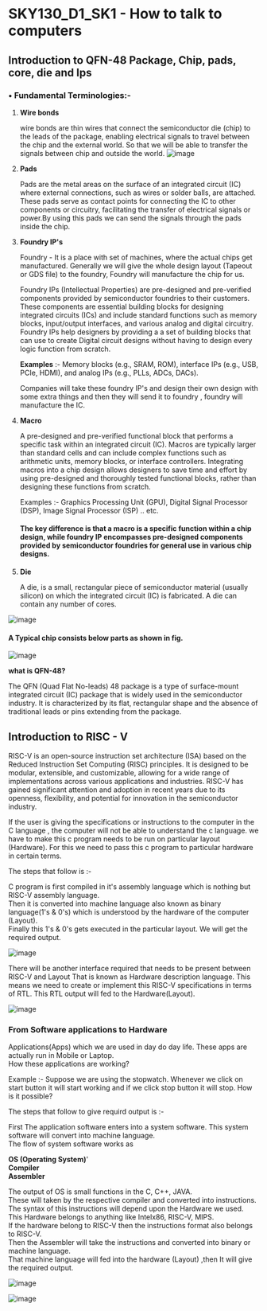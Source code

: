 #  SKY130_D1_SK1 - How to talk to computers
##  Introduction to QFN-48 Package, Chip, pads, core, die and Ips 

### 	• Fundamental Terminologies:-
1. **Wire bonds** 

     wire bonds are thin wires that connect the semiconductor die (chip) to the leads of the package, enabling electrical signals to travel between the chip and the external world. So that we will be able to transfer the signals between chip and outside the world.
![image](/DAY1/assets/07R01.jpg)

2.	**Pads**

    Pads are the metal areas on the surface of an integrated circuit (IC) where external connections, such as wires or solder balls, are attached. These pads serve as contact points for connecting the IC to other components or circuitry, facilitating the transfer of electrical signals or power.By using this pads we can send the signals through the pads inside the chip.

3.	**Foundry IP's**
   
    Foundry - It is a place with set of machines, where the actual chips get manufactured.
    Generally we will give the whole design layout (Tapeout or GDS file) to the foundry, Foundry will manufacture the chip for us.

  	Foundry IPs (Intellectual Properties) are pre-designed and pre-verified components provided by semiconductor foundries to their customers. These components are essential building blocks for designing integrated circuits (ICs) and include standard functions such as memory blocks, input/output interfaces, and various analog and digital circuitry. Foundry IPs help designers by providing a a set of building blocks that can use to create Digital circuit designs without having to design every logic function from scratch.
  	
      **Examples** :-	Memory blocks (e.g., SRAM, ROM), interface IPs (e.g., USB, PCIe, HDMI), and analog IPs (e.g., PLLs, ADCs, DACs).

    Companies will take these foundry IP's and design their own design with some extra things and then they will send it to foundry , foundry will manufacture the IC.

4.  **Macro**
   
    A pre-designed and pre-verified functional block that performs a specific task within an integrated circuit (IC). Macros are typically larger than standard cells and can include complex functions such as arithmetic units, memory blocks, or interface controllers. Integrating macros into a chip design allows designers to save time and effort by using pre-designed and thoroughly tested functional blocks, rather than designing these functions from scratch.
    
    Examples :- Graphics Processing Unit (GPU), Digital Signal Processor (DSP), Image Signal Processor (ISP) .. etc.
				
    #### The key difference is that a macro is a specific function within a chip design, while foundry IP encompasses pre-designed components provided by semiconductor foundries for general use in various chip designs.

5. **Die**

     A die, is a small, rectangular piece of semiconductor material (usually silicon) on which the integrated circuit (IC) is fabricated. A die can contain any number of cores.

  ![image](/DAY1/assets/die.png)

  #### A Typical chip consists below parts as shown in fig.
  
  ![image](/DAY1/assets/fondary%20ips.png)

  **what is QFN-48?**

  The QFN (Quad Flat No-leads) 48 package is a type of surface-mount integrated circuit (IC) package that is widely used in the semiconductor industry. It is characterized by its flat, rectangular shape and the absence of traditional leads or pins extending from the package.


## Introduction to RISC - V
  RISC-V is an open-source instruction set architecture (ISA) based on the Reduced Instruction Set Computing (RISC) principles. It is designed to be modular, extensible, and customizable, allowing for a wide range of implementations across various applications and industries. RISC-V has gained significant attention and adoption in recent years due to its openness, flexibility, and potential for innovation in the semiconductor industry.

  If the user is giving the specifications or instructions to the computer in the C language , the computer will not be able to understand the c language. we have to make this c program needs to be run on particular layout (Hardware). For this we need to pass this c program to particular hardware in certain terms.

  The steps that follow is :-
  
  C program is first compiled in it's assembly language which is nothing but RISC-V assembly language.  
  Then it is converted into machine language also known as binary language(1's & 0's) which is understood by the hardware of the computer (Layout).  
  Finally this 1's & 0's gets executed in the particular layout. We will get the required output.

  ![image](/DAY1/assets/Screenshot%202024-04-15%20122606.png)


  There will be another interface required that needs to be present between RISC-V and Layout That is known as Hardware description language.
  This means we need to create or implement this RISC-V specifications in terms of RTL. This RTL output will fed to the Hardware(Layout).

  ![image](/DAY1/assets/implementation.png)


  ### From Software applications to Hardware

  Applications(Apps) which we are used in day do day life. These apps are actually run in Mobile or Laptop.  
  How these applications are working?

  Example :- Suppose we are using the stopwatch. Whenever we click on start button it will start working and if we click stop button it will stop. How is it possible? 
  
  The steps that follow to give requird output is :-

  First The application software enters into a system software. This system software will convert into machine language.  
  The flow of system software works as 

**OS (Operating System)**'  
**Compiler**  
**Assembler**  

  The output of OS is small functions in the C, C++, JAVA.  
  These will taken by the respective compiler and converted into instructions.  
  The syntax of this instructions will depend upon the Hardware we used. This Hardware belongs to anything like Intelx86,  RISC-V, MIPS.  
  If the hardware belong to RISC-V then the instructions format also belongs to RISC-V.  
  Then the Assembler will take the instructions and converted into binary or machine language.  
  That machine language will fed into the hardware (Layout) ,then It will give the required output.  

  ![image](/DAY1/assets/application.png)

  ![image](/DAY1/assets/assembler.png)